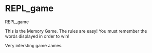 # REPL_game
REPL_game

This is the Memory Game.  The rules are easy! You must remember the words displayed in order to win! 

Very intersting game James